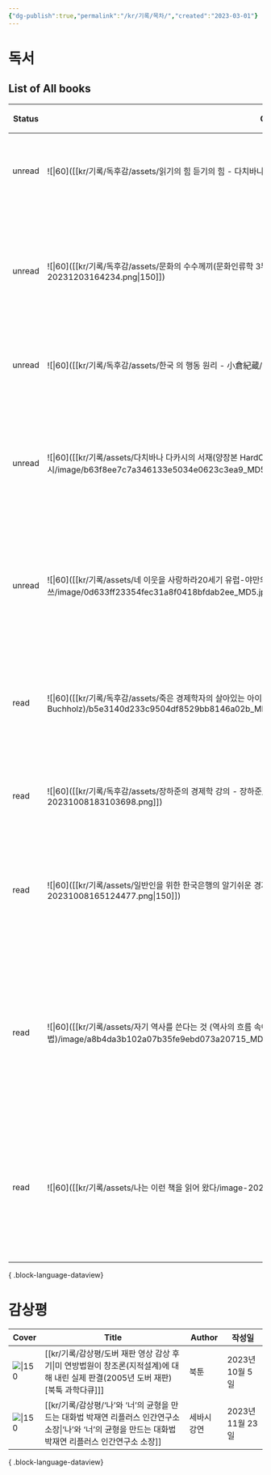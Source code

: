 ```yaml
---
{"dg-publish":true,"permalink":"/kr/기록/목차/","created":"2023-03-01"}
---
```



# 독서

## List of All books


| Status | Cover                                                                                                                                                           | Title                                                                                                         | Author                                       | Publisher               | 작성일           |
| ------ | --------------------------------------------------------------------------------------------------------------------------------------------------------------- | ------------------------------------------------------------------------------------------------------------- | -------------------------------------------- | ----------------------- | ------------- |
| unread | ![\|60]([[kr/기록/독후감/assets/읽기의 힘 듣기의 힘 - 다치바나다카시/Pasted image 20231203164502.png\|150]])                                                                        | [[kr/기록/독후감/읽기의 힘 듣기의 힘 - 다치바나다카시\|읽기의 힘 듣기의 힘]]                                                           | <ul><li>다치바나다카시</li></ul>                    | \-, July 10, 2007       | 2023년 12월 3일  |
| unread | ![\|60]([[kr/기록/독후감/assets/문화의 수수께끼(문화인류학 3부작 1)(반양장) - 마빈해리스/Pasted image 20231203164234.png\|150]])                                                           | [[kr/기록/독후감/문화의 수수께끼(문화인류학 3부작 1)(반양장) - 마빈해리스\|문화의 수수께끼(문화인류학 3부작 1)(반양장)]]                               | <ul><li>마빈해리스</li></ul>                      | \-, August 18, 2017     | 2023년 12월 3일  |
| unread | ![\|60]([[kr/기록/독후감/assets/한국 의 행동 원리 - 小倉紀蔵/Pasted image 20231203164003.png\|150]])                                                                            | [[kr/기록/독후감/한국 의 행동 원리 - 小倉紀蔵\|한국 의 행동 원리]]                                                                | <ul><li>小倉紀蔵</li></ul>                       | 마르코폴로, 2022             | 2023년 12월 3일  |
| unread | ![\|60]([[kr/기록/assets/다치바나 다카시의 서재(양장본 HardCover) - 다치바나다카시/image/b63f8ee7c7a346133e5034e0623c3ea9_MD5.jpg\|150]])                                             | [[kr/기록/타치바나 다카시(立花隆)/다치바나 다카시의 서재(양장본 HardCover) - 다치바나다카시\|다치바나 다카시의 서재(양장본 HardCover)]]                 | <ul><li>다치바나다카시</li></ul>                    | \-, December 27, 2016   | 2023년 10월 17일 |
| unread | ![\|60]([[kr/기록/assets/네 이웃을 사랑하라20세기 유럽-야만의 기록 - 피터마쓰/image/0d633ff23354fec31a8f0418bfdab2ee_MD5.jpg\|150]])                                                   | [[kr/기록/독후감/네 이웃을 사랑하라20세기 유럽-야만의 기록 - 피터마쓰\|네 이웃을 사랑하라:20세기 유럽-야만의 기록]]                                   | <ul><li>피터마쓰</li></ul>                       | \-, April 27, 2002      | 2023년 10월 17일 |
| read   | ![\|60]([[kr/기록/독후감/assets/죽은 경제학자의 살아있는 아이디어 - 토드 부크홀츠 (Todd G Buchholz)/b5e3140d233c9504df8529bb8146a02b_MD5.jpg\|b5e3140d233c9504df8529bb8146a02b_MD5.jpg]]) | [[kr/기록/독후감/죽은 경제학자의 살아있는 아이디어 - 토드 부크홀츠 (Todd G Buchholz)\|죽은 경제학자의 살아있는 아이디어]]                           | <ul><li>토드 부크홀츠 (Todd G. Buchholz)</li></ul> | 김영사, September 25, 2023 | 2023년 10월 14일 |
| read   | ![\|60]([[kr/기록/독후감/assets/장하준의 경제학 강의 - 장하준/image-20231008183103698.png\|image-20231008183103698.png]])                                                        | [[kr/기록/독후감/장하준의 경제학 강의 - 장하준\|장하준의 경제학 강의]]                                                               | <ul><li>장하준</li></ul>                        | 부키, April 07, 2023      | 2023년 10월 8일  |
| read   | ![\|60]([[kr/기록/assets/일반인을 위한 한국은행의 알기쉬운 경제이야기(7판) - 한국은행/image-20231008165124477.png\|150]])                                                                  | [[kr/기록/독후감/일반인을 위한 한국은행의 알기쉬운 경제이야기(7판) - 한국은행\|일반인을 위한 한국은행의 알기쉬운 경제이야기(7판)]]                            | <ul><li>한국은행</li></ul>                       | 한국은행, December 11, 2020 | 2023년 10월 8일  |
| read   | ![\|60]([[kr/기록/assets/자기 역사를 쓴다는 것 (역사의 흐름 속에서 개인이 삶을 기록하는 방법)/image/a8b4da3b102a07b35fe9ebd073a20715_MD5.jpg\| 150]])                                         | [[kr/기록/타치바나 다카시(立花隆)/자기 역사를 쓴다는 것 (역사의 흐름 속에서 개인이 삶을 기록하는 방법)\|자기 역사를 쓴다는 것 (역사의 흐름 속에서 개인이 삶을 기록하는 방법)]] | <ul><li>다치바나 다카시</li></ul>                   | 바다출판사, 2018             | 2023년 9월 17일  |
| read   | ![\|60]([[kr/기록/assets/나는 이런 책을 읽어 왔다/image-20230924151320317.png\|150]])                                                                                       | [[kr/기록/타치바나 다카시(立花隆)/나는 이런 책을 읽어 왔다 (다치바나 식 독서론, 독서술, 서재론)\|나는 이런 책을 읽어 왔다 (다치바나 식 독서론, 독서술, 서재론)]]       | <ul><li>다치바나 다카시</li></ul>                   | 청어람미디어, 2001            | 2023년 5월 1일   |

{ .block-language-dataview}

# 감상평

| Cover                                                  | Title                                                                                             | Author | 작성일           |
| ------------------------------------------------------ | ------------------------------------------------------------------------------------------------- | ------ | ------------- |
| ![\|150](https://img.youtube.com/vi/IOQzvKAOpi4/0.jpg) | [[kr/기록/감상평/도버 재판 영상 감상 후기\|미 연방법원이 창조론(지적설계)에 대해 내린 실제 판결(2005년 도버 재판)[북툭 과학다큐]]]             | 북툰     | 2023년 10월 5일  |
| ![\|150](https://img.youtube.com/vi/ZEk_eMZ6Sjo/0.jpg) | [[kr/기록/감상평/‘나’와 ‘너’의 균형을 만드는 대화법 박재연 리플러스 인간연구소 소장\|‘나’와 ‘너’의 균형을 만드는 대화법 박재연 리플러스 인간연구소 소장]] | 세바시 강연 | 2023년 11월 23일 |

{ .block-language-dataview}